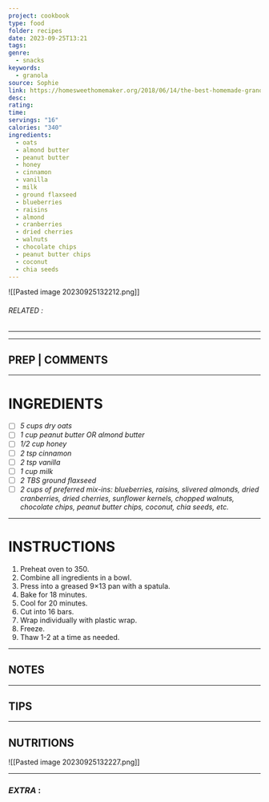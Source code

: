 ```yaml
---
project: cookbook
type: food
folder: recipes
date: 2023-09-25T13:21
tags: 
genre:
  - snacks
keywords:
  - granola
source: Sophie
link: https://homesweethomemaker.org/2018/06/14/the-best-homemade-granola-bars-ever/
desc: 
rating: 
time: 
servings: "16"
calories: "340"
ingredients:
  - oats
  - almond butter
  - peanut butter
  - honey
  - cinnamon
  - vanilla
  - milk
  - ground flaxseed
  - blueberries
  - raisins
  - almond
  - cranberries
  - dried cherries
  - walnuts
  - chocolate chips
  - peanut butter chips
  - coconut
  - chia seeds
---
```


![[Pasted image 20230925132212.png]]
###### *RELATED* : 
---


---
## PREP | COMMENTS



---
# INGREDIENTS

- [ ] _5 cups dry oats_ 
- [ ] _1 cup peanut butter OR almond butter_ 
- [ ] _1/2 cup honey_ 
- [ ] _2 tsp cinnamon_ 
- [ ] _2 tsp vanilla_ 
- [ ] _1 cup milk_ 
- [ ] _2 TBS ground flaxseed_ 
- [ ] _2 cups of preferred mix-ins: blueberries, raisins, slivered almonds, dried cranberries, dried cherries, sunflower kernels, chopped walnuts, chocolate chips, peanut butter chips, coconut, chia seeds, etc._

---
# INSTRUCTIONS

1. Preheat oven to 350.
2. Combine all ingredients in a bowl.
3. Press into a greased 9×13 pan with a spatula.
4. Bake for 18 minutes.
5. Cool for 20 minutes.
6. Cut into 16 bars.
7. Wrap individually with plastic wrap.
8. Freeze.
9. Thaw 1-2 at a time as needed.

---
## NOTES



---
## TIPS



---
## NUTRITIONS

![[Pasted image 20230925132227.png]]

---
### *EXTRA* :




